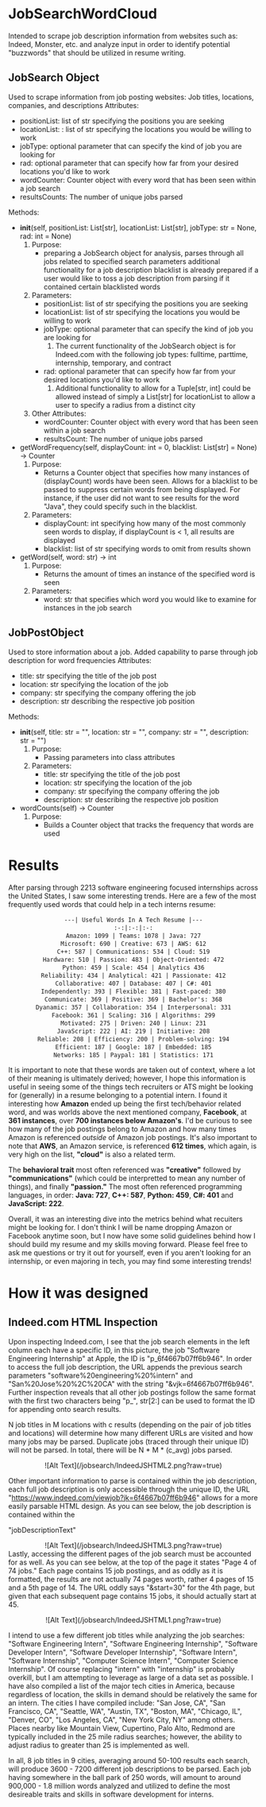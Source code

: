# JobSearchWordCloud
Intended to scrape job description information from websites such as: Indeed, Monster, etc. and analyze input in order to identify potential "buzzwords" that should be utilized in resume writing.

## JobSearch Object
Used to scrape information from job posting websites: Job titles, locations, companies, and descriptions
Attributes:
- positionList: list of str specifying the positions you are seeking
- locationList: : list of str specifying the locations you would be willing to work
- jobType: optional parameter that can specify the kind of job you are looking for
- rad: optional parameter that can specify how far from your desired locations you'd like to work
- wordCounter: Counter object with every word that has been seen within a job search
- resultsCounts: The number of unique jobs parsed

Methods:
- __init__(self, positionList: List[str], locationList: List[str], jobType: str = None, rad: int = None)
    1. Purpose: 
        - preparing a JobSearch object for analysis, parses through all jobs related to specified search parameters additional functionality for a job description blacklist is already prepared if a user would like to toss a job description from parsing if it contained certain blacklisted words
    2. Parameters:
        - positionList: list of str specifying the positions you are seeking
        - locationList: list of str specifying the locations you would be willing to work
        - jobType: optional parameter that can specify the kind of job you are looking for
            1. The current functionality of the JobSearch object is for Indeed.com with the following job types: fulltime, parttime, internship, temporary, and contract
        - rad: optional parameter that can specify how far from your desired locations you'd like to work
            1. Additional functionality to allow for a Tuple[str, int] could be allowed instead of simply a List[str] for locationList to allow a user to specify a radius from a distinct city
    3. Other Attributes:
        - wordCounter: Counter object with every word that has been seen within a job search
        - resultsCount: The number of unique jobs parsed
- getWordFrequency(self, displayCount: int = 0, blacklist: List[str] = None) -> Counter
    1. Purpose: 
        - Returns a Counter object that specifies how many instances of (displayCount) words have been seen. Allows for a blacklist to be passed to suppress certain words from being displayed. For instance, if the user did not want to see results for the word "Java", they could specify such in the blacklist.
    2. Parameters:
        - displayCount: int specifying how many of the most commonly seen words to display, if displayCount is < 1, all results are displayed
        - blacklist: list of str specifying words to omit from results shown
- getWord(self, word: str) -> int
    1. Purpose: 
        - Returns the amount of times an instance of the specified word is seen
    2. Parameters:
        - word: str that specifies which word you would like to examine for instances in the job search
        
## JobPostObject
Used to store information about a job. Added capability to parse through job description for word frequencies
Attributes:
- title: str specifying the title of the job post
- location: str specifying the location of the job
- company: str specifying the company offering the job
- description: str describing the respective job position

Methods:
- __init__(self, title: str = "", location: str = "", company: str = "", description: str = "")
    1. Purpose:
        - Passing parameters into class attributes
    2. Parameters:
        - title: str specifying the title of the job post
        - location: str specifying the location of the job
        - company: str specifying the company offering the job
        - description: str describing the respective job position
- wordCounts(self) -> Counter
    1. Purpose:
        - Builds a Counter object that tracks the frequency that words are used
# Results
After parsing through 2213 software engineering focused internships across the United States, I saw some interesting trends.
Here are a few of the most frequently used words that could help in a tech interns resume:
<center>

    ---| Useful Words In A Tech Resume |---
    :-:|:-:|:-:
    Amazon: 1099 | Teams: 1078 | Java: 727
    Microsoft: 690 | Creative: 673 | AWS: 612
    C++: 587 | Communications: 534 | Cloud: 519
    Hardware: 510 | Passion: 483 | Object-Oriented: 472
    Python: 459 | Scale: 454 | Analytics 436
    Reliability: 434 | Analytical: 421 | Passionate: 412
    Collaborative: 407 | Database: 407 | C#: 401
    Independently: 393 | Flexible: 381 | Fast-paced: 380
    Communicate: 369 | Positive: 369 | Bachelor's: 368
    Dyanamic: 357 | Collaboration: 354 | Interpersonal: 331
    Facebook: 361 | Scaling: 316 | Algorithms: 299
    Motivated: 275 | Driven: 240 | Linux: 231
    JavaScript: 222 | AI: 219 | Initiative: 208
    Reliable: 208 | Efficiency: 200 | Problem-solving: 194
    Efficient: 187 | Google: 187 | Embedded: 185
    Networks: 185 | Paypal: 181 | Statistics: 171
    
</center>

It is important to note that these words are taken out of context, where a lot of their meaning is ultimately derived; however, I hope this information is useful in seeing some of the things tech recruiters or ATS might be looking for (generally) in a resume belonging to a potential intern. I found it interesting how **Amazon** ended up being the first tech/behavior related word, and was worlds above the next mentioned company, **Facebook**, at **361 instances**, over **700 instances below Amazon's**. I'd be curious to see how many of the job postings belong to Amazon and how many times Amazon is referenced *outside* of Amazon job postings. It's also important to note that **AWS**, an Amazon service, is referenced **612 times**, which again, is very high on the list, **"cloud"** is also a related term.

The **behavioral trait** most often referenced was **"creative"** followed by **"communications"** (which could be interpretted to mean any number of things), and finally **"passion."** The most often referenced programming languages, in order: **Java: 727**, **C++: 587**, **Python: 459**, **C#: 401** and **JavaScript: 222**.

Overall, it was an interesting dive into the metrics behind what recuiters might be looking for. I don't think I will be name dropping Amazon or Facebook anytime soon, but I now have some solid guidelines behind how I should build my resume and my skills moving forward. Please feel free to ask me questions or try it out for yourself, even if you aren't looking for an internship, or even majoring in tech, you may find some interesting trends!

# How it was designed

## Indeed.com HTML Inspection
  Upon inspecting Indeed.com, I see that the job search elements in the left column each have a specific ID, in this picture, the job "Software Engineering Internship" at Apple, the ID is "p_6f4667b07ff6b946". In order to access the full job description, the URL appends the previous search parameters "software%20engineering%20%intern" and "San%20Jose%20%2C%20CA" with the string "&vjk=6f4667b07ff6b946". Further inspection reveals that all other job postings follow the same format with the first two characters being "p_", str[2:] can be used to format the ID for appending onto search results.

  N job titles in M locations with c results (depending on the pair of job titles and locations) will determine how many different URLs are visited and how many jobs may be parsed. Duplicate jobs (traced through their unique ID) will not be parsed. In total, there will be N * M * (c_avg) jobs parsed.

<center>
    ![Alt Text](/jobsearch/IndeedJSHTML2.png?raw=true)
</center>

  Other important information to parse is contained within the job description, each full job description is only accessible through the unique ID, the URL "https://www.indeed.com/viewjob?jk=6f4667b07ff6b946" allows for a more easily parsable HTML design. As you can see below, the job description is contained within the <div> "jobDescriptionText"

<center>
    ![Alt Text](/jobsearch/IndeedJSHTML3.png?raw=true)
</center

  Lastly, accessing the different pages of the job search must be accounted for as well. As you can see below, at the top of the page it states "Page 4 of 74 jobs." Each page contains 15 job postings, and as oddly as it is formatted, the results are not actually 74 pages worth, rather 4 pages of 15 and a 5th page of 14. The URL oddly says "&start=30" for the 4th page, but given that each subsequent page contains 15 jobs, it should actually start at 45.
  
<center>
    ![Alt Text](/jobsearch/IndeedJSHTML1.png?raw=true)
</center>

  I intend to use a few different job titles while analyzing the job searches: "Software Engineering Intern", "Software Engineering Internship", "Software Developer Intern", "Software Developer Internship", "Software Intern", "Software Internship", "Computer Science Intern", "Computer Science Internship". Of course replacing "intern" with "internship" is probably overkill, but I am attempting to leverage as large of a data set as possible. I have also compiled a list of the major tech cities in America, because regardless of location, the skills in demand should be relatively the same for an intern. The cities I have compiled include: "San Jose, CA", "San Francisco, CA", "Seattle, WA", "Austin, TX", "Boston, MA", "Chicago, IL", "Denver, CO", "Los Angeles, CA", "New York City, NY" among others. Places nearby like Mountain View, Cupertino, Palo Alto, Redmond are typically included in the 25 mile radius searches; however, the ability to adjust radius to greater than 25 is implemented as well.

  In all, 8 job titles in 9 cities, averaging around 50-100 results each search, will produce 3600 - 7200 different job descriptions to be parsed. Each job having somewhere in the ball park of 250 words, will amount to around 900,000 - 1.8 million words analyzed and utilized to define the most desireable traits and skills in software development for interns.

